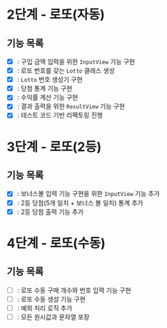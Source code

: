 # 2단계 - 로또(자동)
## 기능 목록
- [x] : 구입 금액 입력을 위한 `InputView` 기능 구현
- [x] : 로또 번호를 갖는 `Lotto` 클래스 생성
- [x] : `Lotto` 번호 생성기 구현
- [x] : 당첨 통계 기능 구현
- [x] : 수익률 계산 기능 구현
- [x] : 결과 출력을 위한 `ResultView` 기능 구현
- [x] : 테스트 코드 기반 리팩토링 진행

# 3단계 - 로또(2등)
## 기능 목록
- [x] : 보너스볼 입력 기능 구현을 위한 `InputView` 기능 추가
- [x] : 2등 당첨(5개 일치 + 보너스 볼 일치) 통계 추가
- [x] : 2등 당첨 출력 기능 추가

# 4단계 - 로또(수동)
## 기능 목록
- [ ] : 로또 수동 구매 개수와 번호 입력 기능 구현
- [ ] : 로또 수동 생성 기능 구현
- [ ] : 예외 처리 로직 추가
- [ ] : 모든 원시값과 문자열 포장
